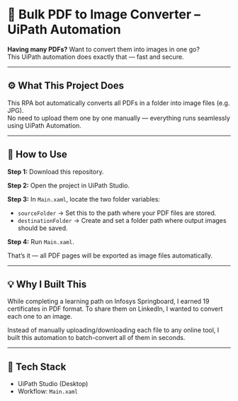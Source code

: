 # 🧾 Bulk PDF to Image Converter – UiPath Automation

**Having many PDFs?** Want to convert them into images in one go?  
This UiPath automation does exactly that — fast and secure.

---

## ⚙️ What This Project Does

This RPA bot automatically converts all PDFs in a folder into image files (e.g. JPG).  
No need to upload them one by one manually — everything runs seamlessly using UiPath Automation.

---

## 🚀 How to Use

**Step 1:** Download this repository.

**Step 2:** Open the project in UiPath Studio.

**Step 3:** In `Main.xaml`, locate the two folder variables:

- `sourceFolder` → Set this to the path where your PDF files are stored.  
- `destinationFolder` → Create and set a folder path where output images should be saved.

**Step 4:** Run `Main.xaml`.

That’s it — all PDF pages will be exported as image files automatically.

---

## 💡 Why I Built This

While completing a learning path on Infosys Springboard, I earned 19 certificates in PDF format. To share them on LinkedIn, I wanted to convert each one to an image.

Instead of manually uploading/downloading each file to any online tool, I built this automation to batch-convert all of them in seconds.

---

## 📁 Tech Stack

- UiPath Studio (Desktop)
- Workflow: `Main.xaml`
